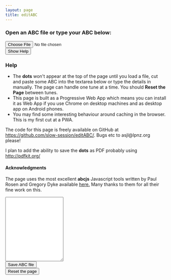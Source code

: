 ```yaml
---
layout: page
title: editABC
---
```

<script type="module">
/*
 This code uses the pwa-update web component https://github.com/pwa-builder/pwa-update to register your service worker,
 tell the user when there is an update available and let the user know when your PWA is ready to use offline.
*/

import 'https://cdn.jsdelivr.net/npm/@pwabuilder/pwaupdate';

const el = document.createElement('pwa-update');
document.body.appendChild(el);
</script>

<!-- Draw the dots -->
<div class="row">
    <div id="abcPaper" class="abcPaper"></div>
        <!-- Show ABC errors -->
    <div id='abcWarnings' class='abcWarnings'></div>
    <div id="abcAudio"></div>    
</div>

<div class="row small-up-1 medium-up-2 large-up-2">
    <!-- Group the input and controls for ABC-->
    <h3>Open an ABC file or type your ABC below:</h3>
    <div class="small-9 columns">
        <input type="file" id="files" class='filterButton' aria-label="Open ABC file" name="files[]" accept=".abc" />
    </div>
    <output id="fileInfo"></output>
    <div class="small-3 columns">
        <input value='Show Help' id='help' type='button' class='filterButton' aria-label="Help" onclick='toggleHelp(this)'/>
    </div>
</div>

<div id="editHelp" class="row editHelp">
<h3>Help</h3>
<ul>
    <li>The <strong>dots</strong> won't appear at the top of the page until you load a file, cut and paste some ABC into the textarea below or type the details in manually. The page can handle one tune at a time. You should <strong>Reset the Page</strong> between tunes.</li>
    <li>This page is built as a Progressive Web App which means you can install it as Web App if you use Chrome on desktop machines and as desktop app on Android phones.</li> 
    <li>You may find some interesting behaviour around caching in the browser. This is my first cut at a PWA.</li>
</ul>
<p>The code for this page is freely available on GitHub at <a href="https://github.com/slow-session/editABC/">https://github.com/slow-session/editABC/</a>. Bugs etc to asjl@lpnz.org please!</p>

<p>I plan to add the ability to save the <strong>dots</strong> as PDF probably using <a href="http://pdfkit.org">http://pdfkit.org/</a></p>


<h4>Acknowledgments</h4>

<p>The page uses the most excellent <strong>abcjs</strong> Javascript tools written by Paul Rosen and Gregory Dyke available <a href="https://www.abcjs.net/">here.</a> Many thanks to them for all their fine work on this.</p>

</div>

<div class="row">
    <textarea name='abc' id="textAreaABC" class="abcText" aria-label="textarea ABC" rows="13" spellcheck="false"></textarea>
</div>

<div class="row small-up-2 medium-up-2 large-up-2">
    <div class="small-6 columns">
        <input value='Save ABC file' id='save' type='button' class='filterButton' aria-label="Save ABC file" onclick='wssTools.downloadABCFile(document.getElementById("textAreaABC").value)' />
    </div>
    <div class="small-3 columns">
        <input value='Reset the page' id='reset' type='button' class='filterButton' aria-label="Reset page" onclick='resetEditABCpage()'/>
    </div>

</div>


<script>

let abcEditor = null;

document.addEventListener("DOMContentLoaded", function (event) {
    // Check for the various File API support.
    var fileInfo = document.getElementById('fileInfo');
    if (window.File && window.FileReader && window.FileList && window.Blob) {
        document.getElementById('files').addEventListener('change', handleABCFileSelect, false);
    } else {
        fileInfo.innerHTML = 'The File APIs are not fully supported in this browser.';
    }

    abcEditor = new window.ABCJS.Editor("textAreaABC", {
        paper_id: "abcPaper", 
        warnings_id:"abcWarnings", 
        render_options: {responsive: 'resize'}, 
        indicate_changed: "true", 
        synth: { el: "#abcAudio", options: {
                displayLoop: true,
                displayRestart: true,
                displayPlay: true,
                displayProgress: true,
                displayWarp: true,
            }
        }
    });
});

//console.log(window.ABCJS.instrumentIndexToName[21]);

function handleABCFileSelect(evt) {
    evt.stopPropagation();
    evt.preventDefault();

    var files = evt.target.files; // FileList object.

    // files is a FileList of File objects. List some properties.
    for (var i = 0, f; f = files[i]; i++) {
        var reader = new FileReader();

        reader.onload = function(e) {
            // Is ABC file valid?
            if ((getABCheaderValue("X:", this.result) == '')
                || (getABCheaderValue("T:", this.result) == '')
                || (getABCheaderValue("K:", this.result) == '')) { fileInfo.innerHTML = "Invalid ABC file";
                return (1);
            }
            // Show the dots
            textAreaABC.value = this.result + '\n';
            
            // Gross hack to get the ABC to draw after file is loaded
            // The option 'drawABChack' doesn't exist and is silently ignored
            // but this forces a redraw
            abcEditor.paramChanged({drawABChack: 1});
        };
        reader.readAsText(f);
    }
}


function getABCheaderValue(key, tuneABC) {
    // Extract the value of one of the ABC keywords e.g. T: Out on the Ocean
    const KEYWORD_PATTERN = new RegExp(`^\\s*${key}`);

    const lines = tuneABC.split(/[\r\n]+/).map(line => line.trim());
    const keyIdx = lines.findIndex(line => line.match(KEYWORD_PATTERN));
    if (keyIdx < 0) {
        return '';
    } else {
        return lines[keyIdx].split(":")[1].trim();
    }
}

function resetEditABCpage () {
    document.getElementById("abcPaper").innerHTML = '';
    document.getElementById("abcPaper").style.paddingBottom = "0px";
    document.getElementById("abcPaper").style.overflow = "auto";
    //textAreaABC.value = "% Set instrument to 'accordion'\n%%MIDI program 21\n";
    textAreaABC.value = "";
    document.getElementById('abcWarnings').innerHTML = 'No errors';
    files.value = '';
}

function toggleHelp(button) {
    switch (button.value) {
        case "Show Help":
            button.value = "Hide Help";
            document.getElementById('editHelp').style.display= "block" ;
            break;
        case "Hide Help":
            button.value = "Show Help";
            document.getElementById('editHelp').style.display= "none" ;
            break;
    }
}

</script>
